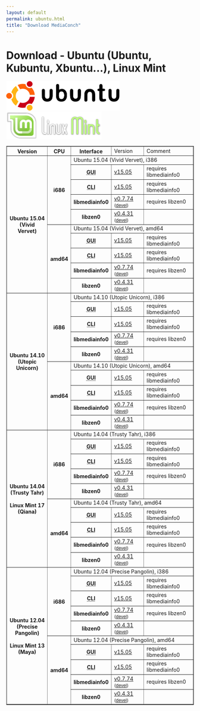 ```yaml
---
layout: default
permalink: ubuntu.html
title: "Download MediaConch"
---
```


# Download - Ubuntu (Ubuntu, Kubuntu, Xbuntu...), Linux Mint

<img src="images/Ubuntu.png" width="304" height="79" alt="Ubuntu"><img src="images/Linux_Mint.png" width="256" height="75" alt="Linux Mint"><br/>
 
<table border="1">
<tr class="table-header">
    <th>Version</th>
    <th>CPU</th>
    <th>Interface</th>
    <td>Version</td>
    <td>Comment</td>
</tr>
<tr>
    <th rowspan="10">Ubuntu 15.04<br/>(Vivid Vervet)</th>
    <th rowspan="5">i686</th>
    <td class="table-OS" colspan="3" id="15.04.i386">Ubuntu 15.04 (Vivid Vervet), i386</td>
</tr>
<tr>
    <th><abbr title="Graphical User Interface">GUI</abbr></th>
    <td><a href="http://mediaarea.net/download/binary/mediaconch-gui/15.05.0/mediaconch-gui_15.05.0-1_i386.xUbuntu_15.04.deb">v15.05</a></td>
    <td>requires libmediainfo0</td>
</tr>
<tr>
    <th><abbr title="Command Line Interface">CLI</abbr></th>
    <td><a href="http://mediaarea.net/download/binary/mediaconch/15.05.0/mediaconch_15.05.0-1_i386.xUbuntu_15.04.deb">v15.05</a></td>
    <td>requires libmediainfo0</td>
</tr>
<tr>
    <th>libmediainfo0</th>
    <td><a href="http://mediaarea.net/download/binary/libmediainfo0/0.7.74/libmediainfo0_0.7.74-1_i386.xUbuntu_15.04.deb">v0.7.74</a><small> (<a href="http://mediaarea.net/download/binary/libmediainfo0/0.7.74/libmediainfo-dev_0.7.74-1_i386.xUbuntu_15.04.deb">devel</a>)</small></td>
    <td>requires libzen0</td>
</tr>
<tr>
    <th>libzen0</th>
    <td><a href="http://mediaarea.net/download/binary/libzen0/0.4.31/libzen0_0.4.31-1_i386.xUbuntu_15.04.deb">v0.4.31</a><small> (<a href="http://mediaarea.net/download/binary/libzen0/0.4.31/libzen-dev_0.4.31-1_i386.xUbuntu_15.04.deb">devel</a>)</small></td>
    <td>&nbsp;</td>
</tr>
<tr>
    <th rowspan="5">amd64</th>
    <td class="table-OS" colspan="3" id="15.04.amd64">Ubuntu 15.04 (Vivid Vervet), amd64</td>
</tr>
<tr>
    <th><abbr title="Graphical User Interface">GUI</abbr></th>
    <td><a href="http://mediaarea.net/download/binary/mediaconch-gui/15.05.0/mediaconch-gui_15.05.0-1_amd64.xUbuntu_15.04.deb">v15.05</a></td>
    <td>requires libmediainfo0</td>
</tr>
<tr>
    <th><abbr title="Command Line Interface">CLI</abbr></th>
    <td><a href="http://mediaarea.net/download/binary/mediaconch/15.05.0/mediaconch_15.05.0-1_amd64.xUbuntu_15.04.deb">v15.05</a></td>
    <td>requires libmediainfo0</td>
</tr>
<tr>
    <th>libmediainfo0</th>
    <td><a href="http://mediaarea.net/download/binary/libmediainfo0/0.7.74/libmediainfo0_0.7.74-1_amd64.xUbuntu_15.04.deb">v0.7.74</a><small> (<a href="http://mediaarea.net/download/binary/libmediainfo0/0.7.74/libmediainfo-dev_0.7.74-1_amd64.xUbuntu_15.04.deb">devel</a>)</small></td>
    <td>requires libzen0</td>
</tr>
<tr>
    <th>libzen0</th>
    <td><a href="http://mediaarea.net/download/binary/libzen0/0.4.31/libzen0_0.4.31-1_amd64.xUbuntu_15.04.deb">v0.4.31</a><small> (<a href="http://mediaarea.net/download/binary/libzen0/0.4.31/libzen-dev_0.4.31-1_amd64.xUbuntu_15.04.deb">devel</a>)</small></td>
    <td>&nbsp;</td>
</tr>
<tr>
    <th rowspan="10">Ubuntu 14.10<br/>(Utopic Unicorn)</th>
    <th rowspan="5">i686</th>
    <td class="table-OS" colspan="3" id="14.10.i386">Ubuntu 14.10 (Utopic Unicorn), i386</td>
</tr>
<tr>
    <th><abbr title="Graphical User Interface">GUI</abbr></th>
    <td><a href="http://mediaarea.net/download/binary/mediaconch-gui/15.05.0/mediaconch-gui_15.05.0-1_i386.xUbuntu_14.10.deb">v15.05</a></td>
    <td>requires libmediainfo0</td>
</tr>
<tr>
    <th><abbr title="Command Line Interface">CLI</abbr></th>
    <td><a href="http://mediaarea.net/download/binary/mediaconch/15.05.0/mediaconch_15.05.0-1_i386.xUbuntu_14.10.deb">v15.05</a></td>
    <td>requires libmediainfo0</td>
</tr>
<tr>
    <th>libmediainfo0</th>
    <td><a href="http://mediaarea.net/download/binary/libmediainfo0/0.7.74/libmediainfo0_0.7.74-1_i386.xUbuntu_14.10.deb">v0.7.74</a><small> (<a href="http://mediaarea.net/download/binary/libmediainfo0/0.7.74/libmediainfo-dev_0.7.74-1_i386.xUbuntu_14.10.deb">devel</a>)</small></td>
    <td>requires libzen0</td>
</tr>
<tr>
    <th>libzen0</th>
    <td><a href="http://mediaarea.net/download/binary/libzen0/0.4.31/libzen0_0.4.31-1_i386.xUbuntu_14.10.deb">v0.4.31</a><small> (<a href="http://mediaarea.net/download/binary/libzen0/0.4.31/libzen-dev_0.4.31-1_i386.xUbuntu_14.10.deb">devel</a>)</small></td>
    <td>&nbsp;</td>
</tr>
<tr>
    <th rowspan="5">amd64</th>
    <td class="table-OS" colspan="3" id="14.10.amd64">Ubuntu 14.10 (Utopic Unicorn), amd64</td>
</tr>
<tr>
    <th><abbr title="Graphical User Interface">GUI</abbr></th>
    <td><a href="http://mediaarea.net/download/binary/mediaconch-gui/15.05.0/mediaconch-gui_15.05.0-1_amd64.xUbuntu_14.10.deb">v15.05</a></td>
    <td>requires libmediainfo0</td>
</tr>
<tr>
    <th><abbr title="Command Line Interface">CLI</abbr></th>
    <td><a href="http://mediaarea.net/download/binary/mediaconch/15.05.0/mediaconch_15.05.0-1_amd64.xUbuntu_14.10.deb">v15.05</a></td>
    <td>requires libmediainfo0</td>
</tr>
<tr>
    <th>libmediainfo0</th>
    <td><a href="http://mediaarea.net/download/binary/libmediainfo0/0.7.74/libmediainfo0_0.7.74-1_amd64.xUbuntu_14.10.deb">v0.7.74</a><small> (<a href="http://mediaarea.net/download/binary/libmediainfo0/0.7.74/libmediainfo-dev_0.7.74-1_amd64.xUbuntu_14.10.deb">devel</a>)</small></td>
    <td>requires libzen0</td>
</tr>
<tr>
    <th>libzen0</th>
    <td><a href="http://mediaarea.net/download/binary/libzen0/0.4.31/libzen0_0.4.31-1_amd64.xUbuntu_14.10.deb">v0.4.31</a><small> (<a href="http://mediaarea.net/download/binary/libzen0/0.4.31/libzen-dev_0.4.31-1_amd64.xUbuntu_14.10.deb">devel</a>)</small></td>
    <td>&nbsp;</td>
</tr>
<tr>
    <th rowspan="10">Ubuntu 14.04<br/>(Trusty Tahr)<br/><br/>Linux Mint 17<br/>(Qiana)</th>
    <th rowspan="5">i686</th>
    <td class="table-OS" colspan="3" id="14.04.i386">Ubuntu 14.04 (Trusty Tahr), i386</td>
</tr>
<tr>
    <th><abbr title="Graphical User Interface">GUI</abbr></th>
    <td><a href="http://mediaarea.net/download/binary/mediaconch-gui/15.05.0/mediaconch-gui_15.05.0-1_i386.Debian_7.0.deb">v15.05</a></td>
    <td>requires libmediainfo0</td>
</tr>
<tr>
    <th><abbr title="Command Line Interface">CLI</abbr></th>
    <td><a href="http://mediaarea.net/download/binary/mediaconch/15.05.0/mediaconch_15.05.0-1_i386.Debian_7.0.deb">v15.05</a></td>
    <td>requires libmediainfo0</td>
</tr>
<tr>
    <th>libmediainfo0</th>
    <td><a href="http://mediaarea.net/download/binary/libmediainfo0/0.7.74/libmediainfo0_0.7.74-1_i386.xUbuntu_14.04.deb">v0.7.74</a><small> (<a href="http://mediaarea.net/download/binary/libmediainfo0/0.7.74/libmediainfo-dev_0.7.74-1_i386.xUbuntu_14.04.deb">devel</a>)</small></td>
    <td>requires libzen0</td>
</tr>
<tr>
    <th>libzen0</th>
    <td><a href="http://mediaarea.net/download/binary/libzen0/0.4.31/libzen0_0.4.31-1_i386.xUbuntu_14.04.deb">v0.4.31</a><small> (<a href="http://mediaarea.net/download/binary/libzen0/0.4.31/libzen-dev_0.4.31-1_i386.xUbuntu_14.04.deb">devel</a>)</small></td>
    <td>&nbsp;</td>
</tr>
<tr>
    <th rowspan="5">amd64</th>
    <td class="table-OS" colspan="3" id="14.04.amd64">Ubuntu 14.04 (Trusty Tahr), amd64</td>
</tr>
<tr>
    <th><abbr title="Graphical User Interface">GUI</abbr></th>
    <td><a href="http://mediaarea.net/download/binary/mediaconch-gui/15.05.0/mediaconch-gui_15.05.0-1_amd64.Debian_7.0.deb">v15.05</a></td>
    <td>requires libmediainfo0</td>
</tr>
<tr>
    <th><abbr title="Command Line Interface">CLI</abbr></th>
    <td><a href="http://mediaarea.net/download/binary/mediaconch/15.05.0/mediaconch_15.05.0-1_amd64.Debian_7.0.deb">v15.05</a></td>
    <td>requires libmediainfo0</td>
</tr>
<tr>
    <th>libmediainfo0</th>
    <td><a href="http://mediaarea.net/download/binary/libmediainfo0/0.7.74/libmediainfo0_0.7.74-1_amd64.xUbuntu_14.04.deb">v0.7.74</a><small> (<a href="http://mediaarea.net/download/binary/libmediainfo0/0.7.74/libmediainfo-dev_0.7.74-1_amd64.xUbuntu_14.04.deb">devel</a>)</small></td>
    <td>requires libzen0</td>
</tr>
<tr>
    <th>libzen0</th>
    <td><a href="http://mediaarea.net/download/binary/libzen0/0.4.31/libzen0_0.4.31-1_amd64.xUbuntu_14.04.deb">v0.4.31</a><small> (<a href="http://mediaarea.net/download/binary/libzen0/0.4.31/libzen-dev_0.4.31-1_amd64.xUbuntu_14.04.deb">devel</a>)</small></td>
    <td>&nbsp;</td>
</tr>
<tr>
    <th rowspan="10">Ubuntu 12.04<br/>(Precise Pangolin)<br/><br/>Linux Mint 13<br/>(Maya)</th>
    <th rowspan="5">i686</th>
    <td class="table-OS" colspan="3" id="12.04.i386">Ubuntu 12.04 (Precise Pangolin), i386</td>
</tr>
<tr>
    <th><abbr title="Graphical User Interface">GUI</abbr></th>
    <td><a href="http://mediaarea.net/download/binary/mediaconch-gui/15.05.0/mediaconch-gui_15.05.0-1_i386.xUbuntu_12.04.deb">v15.05</a></td>
    <td>requires libmediainfo0</td>
</tr>
<tr>
    <th><abbr title="Command Line Interface">CLI</abbr></th>
    <td><a href="http://mediaarea.net/download/binary/mediaconch/15.05.0/mediaconch_15.05.0-1_i386.xUbuntu_12.04.deb">v15.05</a></td>
    <td>requires libmediainfo0</td>
</tr>
<tr>
    <th>libmediainfo0</th>
    <td><a href="http://mediaarea.net/download/binary/libmediainfo0/0.7.74/libmediainfo0_0.7.74-1_i386.xUbuntu_12.04.deb">v0.7.74</a><small> (<a href="http://mediaarea.net/download/binary/libmediainfo0/0.7.74/libmediainfo-dev_0.7.74-1_i386.xUbuntu_12.04.deb">devel</a>)</small></td>
    <td>requires libzen0</td>
</tr>
<tr>
    <th>libzen0</th>
    <td><a href="http://mediaarea.net/download/binary/libzen0/0.4.31/libzen0_0.4.31-1_i386.xUbuntu_12.04.deb">v0.4.31</a><small> (<a href="http://mediaarea.net/download/binary/libzen0/0.4.31/libzen-dev_0.4.31-1_i386.xUbuntu_12.04.deb">devel</a>)</small></td>
    <td>&nbsp;</td>
</tr>
<tr>
    <th rowspan="5">amd64</th>
    <td class="table-OS" colspan="3" id="12.04.amd64">Ubuntu 12.04 (Precise Pangolin), amd64</td>
</tr>
<tr>
    <th><abbr title="Graphical User Interface">GUI</abbr></th>
    <td><a href="http://mediaarea.net/download/binary/mediaconch-gui/15.05.0/mediaconch-gui_15.05.0-1_amd64.xUbuntu_12.04.deb">v15.05</a></td>
    <td>requires libmediainfo0</td>
</tr>
<tr>
    <th><abbr title="Command Line Interface">CLI</abbr></th>
    <td><a href="http://mediaarea.net/download/binary/mediaconch/15.05.0/mediaconch_15.05.0-1_amd64.xUbuntu_12.04.deb">v15.05</a></td>
    <td>requires libmediainfo0</td>
</tr>
<tr>
    <th>libmediainfo0</th>
    <td><a href="http://mediaarea.net/download/binary/libmediainfo0/0.7.74/libmediainfo0_0.7.74-1_amd64.xUbuntu_12.04.deb">v0.7.74</a><small> (<a href="http://mediaarea.net/download/binary/libmediainfo0/0.7.74/libmediainfo-dev_0.7.74-1_amd64.xUbuntu_12.04.deb">devel</a>)</small></td>
    <td>requires libzen0</td>
</tr>
<tr>
    <th>libzen0</th>
    <td><a href="http://mediaarea.net/download/binary/libzen0/0.4.31/libzen0_0.4.31-1_amd64.xUbuntu_12.04.deb">v0.4.31</a><small> (<a href="http://mediaarea.net/download/binary/libzen0/0.4.31/libzen-dev_0.4.31-1_amd64.xUbuntu_12.04.deb">devel</a>)</small></td>
    <td>&nbsp;</td>
</tr>

